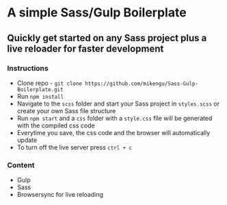 # A simple Sass/Gulp Boilerplate

## Quickly get started on any Sass project plus a live reloader for faster development

### Instructions

* Clone repo - `git clone https://github.com/mikengu/Sass-Gulp-Boilerplate.git`
* Run `npm install`
* Navigate to the `scss` folder and start your Sass project in `styles.scss` or create your own Sass file structure
* Run `npm start` and a `css` folder with a `style.css` file will be generated with the compiled css code
* Everytime you save, the css code and the browser will automatically update
* To turn off the live server press `ctrl + c`

### Content

* Gulp
* Sass
* Browsersync for live reloading

